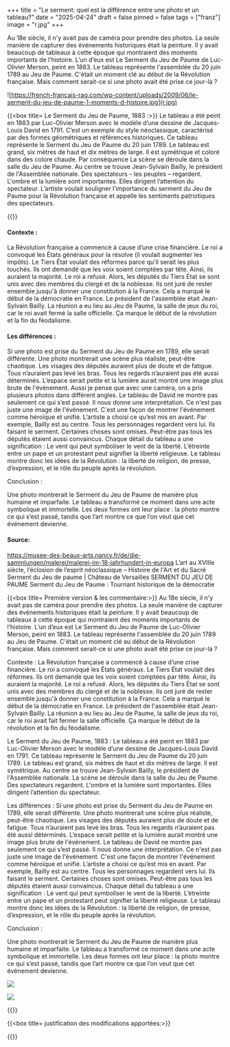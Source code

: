 +++
title = "Le serment: quel est la différence entre une photo et un tableau?"
date = "2025-04-24"
draft = false
pinned = false
tags = ["franz"]
image = "r.jpg"
+++
![]()

Au 18e siècle, il n'y avait pas de caméra pour prendre des photos. La seule manière de capturer des événements historiques était la peinture. Il y avait beaucoup de tableaux à cette époque qui montraient des moments importants de l’histoire. L’un d’eux est Le Serment du Jeu de Paume de Luc-Olivier Merson, peint en 1883. Le tableau représente l'assemblée du 20 juin 1789 au Jeu de Paume. C'était un moment clé au début de la Révolution française. Mais comment serait-ce si une photo avait été prise ce jour-là ?

![https://french-francais-rag.com/wp-content/uploads/2009/06/le-serment-du-jeu-de-paume-1-moments-d-histoire.jpg](r.jpg)

{{<box title= Le Serment du Jeu de Paume, 1883 :>}}
Le tableau a été peint en 1883 par Luc-Olivier Merson avec le modèle d’une dessine de Jacques-Louis David en 1791. C’est un exemple du style néoclassique, caractérisé par des formes géométriques et références historiques. Ce tableau représente le Serment du Jeu de Paume du 20 juin 1789. Le tableau est grand, six mètres de haut et dix mètres de large. Il est symétrique et coloré dans des colore chaude. Par conséquence La scène se déroule dans la salle du Jeu de Paume. Au centre se trouve Jean-Sylvain Bailly, le président de l'Assemblée nationale. Des spectateurs – les peuples – regardent. L'ombre et la lumière sont importantes. Elles dirigent l’attention du spectateur. L’artiste voulait souligner l’importance du serment du Jeu de Paume pour la Révolution française et appelle les sentiments patriotiques des spectateurs. 

{{</box>}}

#### Contexte :

La Révolution française a commencé à cause d’une crise financière. Le roi a convoqué les États généraux pour la résolve (il voulait augmenter les impôts). Le Tiers État voulait des réformes parce qu’il serait les plus touchés. Ils ont demandé que les voix soient comptées par tête. Ainsi, ils auraient la majorité. Le roi a refusé. Alors, les députés du Tiers État se sont unis avec des membres du clergé et de la noblesse. Ils ont juré de rester ensemble jusqu'à donner une constitution à la France. Cela a marqué le début de la démocratie en France. Le président de l'assemblée était Jean-Sylvain Bailly. La réunion a eu lieu au Jeu de Paume, la salle de jeux du roi, car le roi avait fermé la salle officielle. Ça marque le début de la révolution et la fin du féodalisme.

#### Les différences :

Si une photo est prise du Serment du Jeu de Paume en 1789, elle serait différente. Une photo montrerait une scène plus réaliste, peut-être chaotique. Les visages des députés auraient plus de doute et de fatigue. Tous n’auraient pas levé les bras. Tous les regards n’auraient pas été aussi déterminés. L’espace serait petite et la lumière aurait montré une image plus brute de l'événement. Aussi je pense que avec une caméra, on a pris plusieurs photos dans différent angles. 
Le tableau de David ne montre pas seulement ce qui s’est passé. Il nous donne une interprétation. Ce n'est pas juste une image de l'événement. C'est une façon de montrer l'événement comme héroïque et unifié. L’artiste a choisi ce qu’est mis en avant. Par exemple, Bailly est au centre. Tous les personnages regardent vers lui. Ils faisant le serment. Certaines choses sont omises. Peut-être pas tous les députés étaient aussi convaincus. Chaque détail du tableau a une signification : Le vent qui peut symboliser le vent de la liberté. L’étreinte entre un pape et un protestant peut signifier la liberté religieuse. Le tableau montre donc les idées de la Révolution : la liberté de religion, de presse, d’expression, et le rôle du peuple après la révolution.

Conclusion :

Une photo montrerait le Serment du Jeu de Paume de manière plus humaine et imparfaite. Le tableau a transformé ce moment dans une acte symbolique et immortelle. Les deux formes ont leur place : la photo montre ce qui s’est passé, tandis que l’art montre ce que l’on veut que cet événement devienne.

#### Source:

https://musee-des-beaux-arts.nancy.fr/de/die-sammlungen/malerei/malerei-im-18-jahrhundert-in-europa
L’art au XVIIIe siècle, l’éclosion de l’esprit néoclassique – Histoire de l'Art et du Sacré
Serment du Jeu de paume | Château de Versailles
SERMENT DU JEU DE PAUME
Serment du Jeu de Paume : Tournant historique de la démocratie

{{<box title= Première version & les commentaire:>}}
Au 18e siècle, il n'y avait pas de caméra pour prendre des photos. La seule manière de capturer des événements historiques était la peinture. Il y avait beaucoup de tableaux à cette époque qui montraient des moments importants de l’histoire. L’un d’eux est Le Serment du Jeu de Paume de Luc-Olivier Merson, peint en 1883. Le tableau représente l'assemblée du 20 juin 1789 au Jeu de Paume. C'était un moment clé au début de la Révolution française. Mais comment serait-ce si une photo avait été prise ce jour-là ?

Contexte :
La Révolution française a commencé à cause d’une crise financière. Le roi a convoqué les États généraux. Le Tiers État voulait des réformes. Ils ont demandé que les voix soient comptées par tête. Ainsi, ils auraient la majorité. Le roi a refusé. Alors, les députés du Tiers État se sont unis avec des membres du clergé et de la noblesse. Ils ont juré de rester ensemble jusqu'à donner une constitution à la France. Cela a marqué le début de la démocratie en France. Le président de l'assemblée était Jean-Sylvain Bailly. La réunion a eu lieu au Jeu de Paume, la salle de jeux du roi, car le roi avait fait fermer la salle officielle. Ça marque le début de la révolution et la fin du féodalisme.

Le Serment du Jeu de Paume, 1883 :
Le tableau a été peint en 1883 par Luc-Olivier Merson avec le modèle d’une dessine de Jacques-Louis David en 1791. Ce tableau représente le Serment du Jeu de Paume du 20 juin 1789. Le tableau est grand, six mètres de haut et dix mètres de large. Il est symétrique. Au centre se trouve Jean-Sylvain Bailly, le président de l'Assemblée nationale. La scène se déroule dans la salle du Jeu de Paume. Des spectateurs regardent. L'ombre et la lumière sont importantes. Elles dirigent l’attention du spectateur.

Les différences :
Si une photo est prise du Serment du Jeu de Paume en 1789, elle serait différente. Une photo montrerait une scène plus réaliste, peut-être chaotique. Les visages des députés auraient plus de doute et de fatigue. Tous n’auraient pas levé les bras. Tous les regards n’auraient pas été aussi déterminés. L’espace serait petite et la lumière aurait montré une image plus brute de l'événement.
 Le tableau de David ne montre pas seulement ce qui s’est passé. Il nous donne une interprétation. Ce n'est pas juste une image de l'événement. C'est une façon de montrer l'événement comme héroïque et unifié. L’artiste a choisi ce qu’est mis en avant. Par exemple, Bailly est au centre. Tous les personnages regardent vers lui. Ils faisant le serment. Certaines choses sont omises. Peut-être pas tous les députés étaient aussi convaincus. Chaque détail du tableau a une signification : Le vent qui peut symboliser le vent de la liberté. L’étreinte entre un pape et un protestant peut signifier la liberté religieuse. Le tableau montre donc les idées de la Révolution : la liberté de religion, de presse, d’expression, et le rôle du peuple après la révolution.

Conclusion :

Une photo montrerait le Serment du Jeu de Paume de manière plus humaine et imparfaite. Le tableau a transformé ce moment dans une acte symbolique et immortelle. Les deux formes ont leur place : la photo montre ce qui s’est passé, tandis que l’art montre ce que l’on veut que cet événement devienne.

![](screenshot-2025-04-24-230100.png)

![](screenshot-2025-04-24-230133.png)

{{</box>}}

{{<box title= justification des modifications apportées:>}}

{{</box>}}